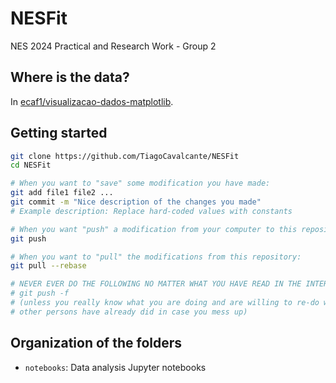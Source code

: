 # NESFit

NES 2024 Practical and Research Work - Group 2

## Where is the data?

In [ecaf1/visualizacao-dados-matplotlib](https://github.com/ecaf1/visualizacao-dados-matplotlib/).

## Getting started

```sh
git clone https://github.com/TiagoCavalcante/NESFit
cd NESFit

# When you want to "save" some modification you have made:
git add file1 file2 ...
git commit -m "Nice description of the changes you made"
# Example description: Replace hard-coded values with constants

# When you want "push" a modification from your computer to this repository:
git push

# When you want to "pull" the modifications from this repository:
git pull --rebase

# NEVER EVER DO THE FOLLOWING NO MATTER WHAT YOU HAVE READ IN THE INTERNET:
# git push -f
# (unless you really know what you are doing and are willing to re-do work
# other persons have already did in case you mess up)
```

## Organization of the folders

- `notebooks`: Data analysis Jupyter notebooks
